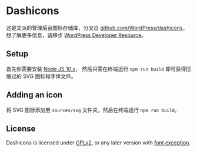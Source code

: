 # Dashicons

这是文派的管理后台图标存储库，分叉自 [github.com/WordPress/dashicons](https://github.com/WordPress/dashicons)，想了解更多信息，请移步 [WordPress Developer Resource](https://developer.wordpress.org/resource/dashicons/)。


## Setup

首先你需要安装 <a href="https://nodejs.org">Node JS 10.x</a>， 然后只需在终端运行 `npm run build` 即可获得压缩过的 SVG 图标和字体文件。


## Adding an icon

将 SVG 图标添加至 `sources/svg` 文件夹，然后在终端运行 `npm run build`。


## License

Dashicons is licensed under [GPLv2](http://www.gnu.org/licenses/gpl-3.0.html), or any later version with [font exception](http://www.gnu.org/licenses/gpl-faq.html#FontException).
